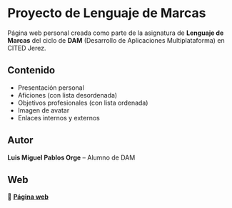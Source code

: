 # Proyecto de Lenguaje de Marcas

Página web personal creada como parte de la asignatura de **Lenguaje de Marcas** del ciclo de **DAM** (Desarrollo de Aplicaciones Multiplataforma) en CITED Jerez.

## Contenido
- Presentación personal
- Aficiones (con lista desordenada)
- Objetivos profesionales (con lista ordenada)
- Imagen de avatar
- Enlaces internos y externos

## Autor
**Luis Miguel Pablos Orge** – Alumno de DAM

## Web
🔗 **[Página web](https://luisbloom.github.io/PROYECTO_LENGUAJE_DE_MARCAS/)**
